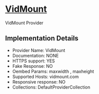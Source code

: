 # [VidMount](https://vidmount.com)

VidMount Provider

## Implementation Details

- Provider
Name: VidMount
- Documentation: NONE
- HTTPS support: YES
- Fake Response: NO
- Oembed Params: maxwidth , maxheight
- Supported Hosts: vidmount.com
- Responsive response: NO
- Collections: DefaultProviderCollection


